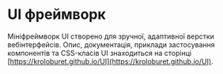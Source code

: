 # UI фреймворк
Мініфреймворк UI створено для зручної, адаптивної верстки вебінтерфейсів. Опис, документація, приклади застосування компонентів та CSS-класів UI знаходиться на сторінці [https://kroloburet.github.io/UI](https://kroloburet.github.io/UI).